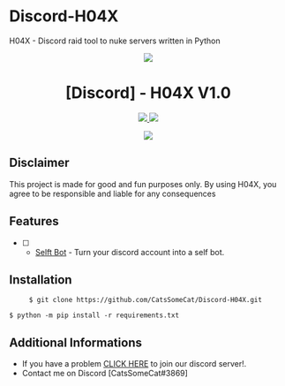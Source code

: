 # Discord-H04X
H04X - Discord raid tool to nuke servers written in Python
<p align="center">
  <img src="https://user-images.githubusercontent.com/78264512/194781801-8e19ae57-7807-43ed-ade8-dc71a126c583.png">
</p>
<h1 align="center">[Discord] - H04X V1.0</h1>
<p align="center">
  <a href="https://www.python.org">
    <img src="https://img.shields.io/badge/Python-3.10-informational.svg">
  </a>
  <a href="https://github.com/CatsSomeCat/Discord-H04X">
    <img src="https://img.shields.io/github/repo-size/CatsSomeCat/Discord-H04X?label=Repository%20Size">
  </a>
    <p align="center"> <a href="https://github.com/CatsSomeCat/Discord-H04X">
    <img src="https://img.shields.io/github/stars/CatSomeCat/Discord-H04X?logo=Stars&style=for-the-badge">
  </a>

## Disclaimer
This project is made for good and fun purposes only.
By using H04X, you agree to be responsible and liable for any consequences

## Features
- [ ] - [Selft Bot](https://github.com/AstraaDev/Discord-All-Tools-In-One) - Turn your discord account into a self bot.
 
## Installation
`     
$ git clone https://github.com/CatsSomeCat/Discord-H04X.git
`

`
$ python -m pip install -r requirements.txt
`
## Additional Informations
- If you have a problem [CLICK HERE](https://discord.gg/GDAqqt9B) to join our discord server!.
- Contact me on Discord [CatsSomeCat#3869]
